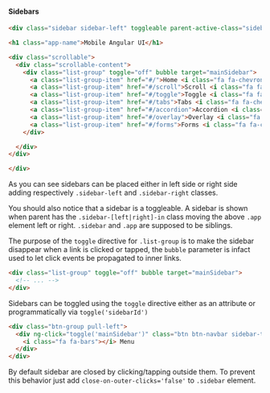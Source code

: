 #### Sidebars

``` html
<div class="sidebar sidebar-left" toggleable parent-active-class="sidebar-left-in" id="mainSidebar">

<h1 class="app-name">Mobile Angular UI</h1>

<div class="scrollable">
  <div class="scrollable-content">
    <div class="list-group" toggle="off" bubble target="mainSidebar">
      <a class="list-group-item" href="#/">Home <i class="fa fa-chevron-right pull-right"></i></a>
      <a class="list-group-item" href="#/scroll">Scroll <i class="fa fa-chevron-right pull-right"></i></a>
      <a class="list-group-item" href="#/toggle">Toggle <i class="fa fa-chevron-right pull-right"></i></a>
      <a class="list-group-item" href="#/tabs">Tabs <i class="fa fa-chevron-right pull-right"></i></a>
      <a class="list-group-item" href="#/accordion">Accordion <i class="fa fa-chevron-right pull-right"></i></a>
      <a class="list-group-item" href="#/overlay">Overlay <i class="fa fa-chevron-right pull-right"></i></a>
      <a class="list-group-item" href="#/forms">Forms <i class="fa fa-chevron-right pull-right"></i></a>
    </div>

  </div>
</div>

</div>
```

As you can see sidebars can be placed either in left side or right side adding respectively `.sidebar-left` and `.sidebar-right` classes.

You should also notice that a sidebar is a toggleable. A sidebar is shown when parent has the `.sidebar-[left|right]-in` class moving the above `.app` element left or right. `.sidebar` and `.app` are supposed to be siblings.

The purpose of the `toggle` directive for `.list-group` is to make the sidebar disappear when a link is clicked or tapped, the `bubble` parameter is infact used to let click events be propagated to inner links.

``` html
<div class="list-group" toggle="off" bubble target="mainSidebar">
  <!-- ... -->
</div>
```

Sidebars can be toggled using the `toggle` directive either as an attribute or programmatically via `toggle('sidebarId')`

``` html
<div class="btn-group pull-left">
  <div ng-click="toggle('mainSidebar')" class="btn btn-navbar sidebar-toggle">
    <i class="fa fa-bars"></i> Menu
  </div>
</div>
```

By default sidebar are closed by clicking/tapping outside them. To prevent this behavior just add `close-on-outer-clicks='false'` to `.sidebar` element.
